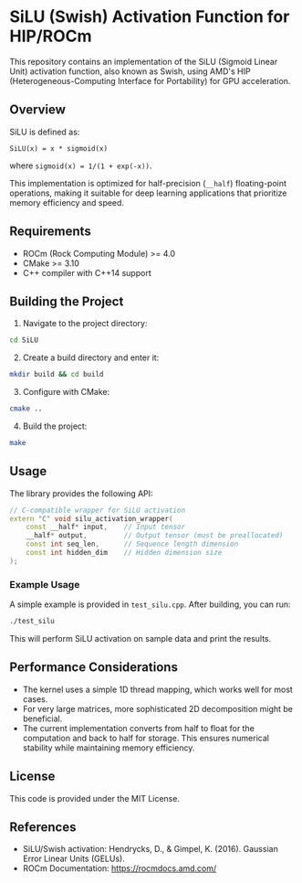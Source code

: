 # SiLU (Swish) Activation Function for HIP/ROCm

This repository contains an implementation of the SiLU (Sigmoid Linear Unit) activation function, also known as Swish, using AMD's HIP (Heterogeneous-Computing Interface for Portability) for GPU acceleration.

## Overview

SiLU is defined as:
```
SiLU(x) = x * sigmoid(x)
```

where `sigmoid(x) = 1/(1 + exp(-x))`.

This implementation is optimized for half-precision (`__half`) floating-point operations, making it suitable for deep learning applications that prioritize memory efficiency and speed.

## Requirements

- ROCm (Rock Computing Module) >= 4.0
- CMake >= 3.10
- C++ compiler with C++14 support

## Building the Project

1. Navigate to the project directory:
```bash
cd SiLU
```

2. Create a build directory and enter it:
```bash
mkdir build && cd build
```

3. Configure with CMake:
```bash
cmake ..
```

4. Build the project:
```bash
make
```

## Usage

The library provides the following API:

```cpp
// C-compatible wrapper for SiLU activation
extern "C" void silu_activation_wrapper(
    const __half* input,    // Input tensor
    __half* output,         // Output tensor (must be preallocated)
    const int seq_len,      // Sequence length dimension
    const int hidden_dim    // Hidden dimension size
);
```

### Example Usage

A simple example is provided in `test_silu.cpp`. After building, you can run:

```bash
./test_silu
```

This will perform SiLU activation on sample data and print the results.

## Performance Considerations

- The kernel uses a simple 1D thread mapping, which works well for most cases.
- For very large matrices, more sophisticated 2D decomposition might be beneficial.
- The current implementation converts from half to float for the computation and back to half for storage. This ensures numerical stability while maintaining memory efficiency.

## License

This code is provided under the MIT License.

## References

- SiLU/Swish activation: Hendrycks, D., & Gimpel, K. (2016). Gaussian Error Linear Units (GELUs).
- ROCm Documentation: https://rocmdocs.amd.com/ 